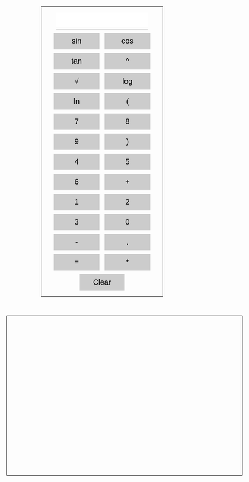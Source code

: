 <!--DOCTYPE html-->
<html>
<head>
	<title>Scientific Calculator</title>
	<script src="https://cdn.plot.ly/plotly-latest.min.js"></script>
	<script src="calculator.js"></script>
	<style>
		#calculator {
			margin: 50px auto;
			width: 300px;
			height: auto;
			border: 1px solid #000;
			padding: 10px;
			text-align: center;
		}
		#graph {
			margin: 50px auto;
			width: 600px;
			height: 400px;
			border: 1px solid #000;
			padding: 10px;
		}
		input {
			font-size: 20px;
			padding: 10px;
			margin: 5px;
			width: 80%;
			border: none;
			border-bottom: 1px solid #000;
			text-align: right;
		}
		button {
			font-size: 20px;
			padding: 10px;
			margin: 5px;
			width: 40%;
			border: none;
			background-color: #ccc;
			cursor: pointer;
		}
		button:hover {
			background-color: #ddd;
		}
	</style>
</head>
<body>
	<div id="calculator">
		<input type="text" id="input">
		<br>
		<button onclick="insert('sin(')">sin</button>
		<button onclick="insert('cos(')">cos</button>
		<button onclick="insert('tan(')">tan</button>
		<button onclick="insert('^')">^</button>
		<br>
		<button onclick="insert('sqrt(')">√</button>
		<button onclick="insert('log(')">log</button>
		<button onclick="insert('ln(')">ln</button>
		<button onclick="insert('(')">(</button>
		<br>
		<button onclick="insert('7')">7</button>
		<button onclick="insert('8')">8</button>
		<button onclick="insert('9')">9</button>
		<button onclick="insert(')')">)</button>
		<br>
		<button onclick="insert('4')">4</button>
		<button onclick="insert('5')">5</button>
		<button onclick="insert('6')">6</button>
		<button onclick="insert('+')">+</button>
		<br>
		<button onclick="insert('1')">1</button>
		<button onclick="insert('2')">2</button>
		<button onclick="insert('3')">3</button>
		<button onclick="insert('0')">0</button>
		<br>
		<button onclick="insert('-')">-</button>
		<button onclick="insert('.')">.</button>
		<button onclick="calculate()">=</button>
		<button onclick="insert('*')">*</button>
		<br>
		<button onclick="clearInput()">Clear</button>
	</div>
	<div id="graph">
	</div>
</body>
</html>
